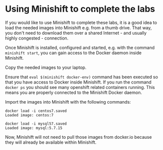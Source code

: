 # Using Minishift to complete the labs

If you would like to use Minishift to complete these labs, it is a good idea to load the needed
images into Minishift e.g. from a thumb drive.  That way, you don't need to download them over
a shared Internet - and usually highly congested - connection. 

Once Minishift is installed, configured and started, e.g. with the command `minishift start`, you can gain access
to the Docker daemon inside Minishift.  

Copy the needed images to your laptop.

Ensure that `eval $(minishift docker-env)` command has been executed so that you have access to Docker
inside Minishift.  If you run the command `docker ps` you should see many openshift
related containers running.  This means you are properly connected to the Minishift Docker daemon.

Import the images into Minishift with the following commands:

```
docker load -i centos7.saved
Loaded image: centos:7
```

```
docker load -i mysql57.saved
Loaded image: mysql:5.7.15
```

Now, Minishift will not need to pull those images from docker.io because they will already be available
within Minishift. 

